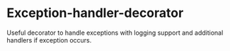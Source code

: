 # Exception-handler-decorator
Useful decorator to handle exceptions with logging support and additional handlers if exception occurs. 
